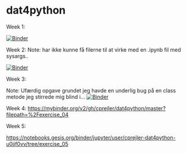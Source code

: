 # dat4python

Week 1:

[![Binder](https://mybinder.org/badge_logo.svg)](https://mybinder.org/v2/gh/cprejler/dat4python/master?filepath=exercise_01)

Week 2:
Note: har ikke kunne få filerne til at virke med en .ipynb fil med sysargs..

[![Binder](https://mybinder.org/badge_logo.svg)](https://mybinder.org/v2/gh/cprejler/dat4python/master?filepath=exercise_02)

Week 3:

Note: Ufærdig opgave grundet jeg havde en underlig bug på en class metode jeg stirrede mig blind i...
[![Binder](https://mybinder.org/badge_logo.svg)](https://mybinder.org/v2/gh/cprejler/dat4python/master?filepath=exercise_03)

Week 4:
https://mybinder.org/v2/gh/cprejler/dat4python/master?filepath=%2Fexercise_04

Week 5:

https://notebooks.gesis.org/binder/jupyter/user/cprejler-dat4python-u0jjf0vv/tree/exercise_05
